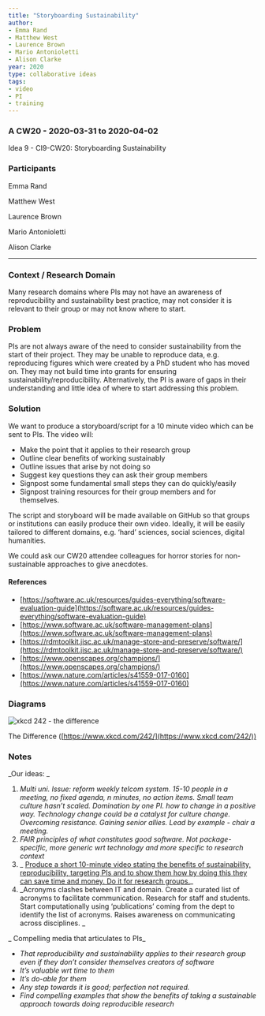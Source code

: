 ```yaml
---
title: "Storyboarding Sustainability"
author:
- Emma Rand
- Matthew West
- Laurence Brown
- Mario Antonioletti
- Alison Clarke
year: 2020
type: collaborative ideas
tags:
- video
- PI
- training
---
```

### A CW20 - 2020-03-31 to 2020-04-02

Idea 9 - CI9-CW20: Storyboarding Sustainability


### **Participants**

Emma Rand

Matthew West

Laurence Brown

Mario Antonioletti

Alison Clarke




---



### **Context / Research Domain**

Many research domains where PIs may not have an awareness of reproducibility and sustainability best practice, may not consider it is relevant to their group or may not know where to start.


### **Problem**

PIs are not always aware of the need to consider sustainability from the start of their project. They may be unable to reproduce data, e.g. reproducing figures which were created by a PhD student who has moved on. They may not build time into grants for ensuring sustainability/reproducibility. Alternatively, the PI is aware of gaps in their understanding and little idea of where to start addressing this problem. 


### **Solution**

We want to produce a storyboard/script for a 10 minute video which can be sent to PIs. The video will:



*   Make the point that it applies to their research group
*   Outline clear benefits of working sustainably
*   Outline issues that arise by not doing so
*   Suggest key questions they can ask their group members
*   Signpost some fundamental small steps they can do quickly/easily
*   Signpost training resources for their group members and for themselves.

The script and storyboard will be made available on GitHub so that groups or institutions can easily produce their own video. Ideally, it will be easily tailored to different domains, e.g. ‘hard’ sciences, social sciences, digital humanities.

We could ask our CW20 attendee colleagues for horror stories for non-sustainable approaches to give anecdotes.


#### References



*   [https://software.ac.uk/resources/guides-everything/software-evaluation-guide](https://software.ac.uk/resources/guides-everything/software-evaluation-guide)
*   [https://www.software.ac.uk/software-management-plans](https://www.software.ac.uk/software-management-plans)
*   [https://rdmtoolkit.jisc.ac.uk/manage-store-and-preserve/software/](https://rdmtoolkit.jisc.ac.uk/manage-store-and-preserve/software/)
*   [https://www.openscapes.org/champions/](https://www.openscapes.org/champions/)
*   [https://www.nature.com/articles/s41559-017-0160](https://www.nature.com/articles/s41559-017-0160)


### 


### Diagrams




![xkcd 242 - the difference](../images/xkcd-242.jpg)


The Difference ([https://www.xkcd.com/242/](https://www.xkcd.com/242/))


### Notes

_Our ideas: _



1. _Multi uni. Issue: reform weekly telcom system. 15-10 people in a meeting, no fixed agenda, n minutes, no action items. Small team culture hasn’t scaled. Domination by one PI. how to change in a positive way. Technology change could be a catalyst for culture change. Overcoming resistance. Gaining senior allies. Lead by example - chair a meeting._
2. _FAIR principles of what constitutes good software. Not package-specific, more generic wrt technology and more specific to research context_
3. _ <span style="text-decoration:underline;">Produce a short 10-minute video stating the benefits of sustainability, reproducibility, targeting PIs and to show them how by doing this they can save time and money. Do it for research groups.</span>_
4. _Acronyms clashes between IT and domain. Create a curated list of acronyms to facilitate communication. Research for staff and students. Start computationally using ‘publications’ coming from the dept to identify the list of acronyms. Raises awareness on communicating across disciplines. _

_ Compelling media that articulates to PIs_



*   _That reproducibility and sustainability applies to their research group even if they don’t consider themselves creators of software_
*   _It’s valuable wrt time to them_
*   _It’s do-able for them_
*   _Any step towards it is good; perfection not required._
*   _Find compelling examples that show the benefits of taking a sustainable approach towards doing reproducible research_
